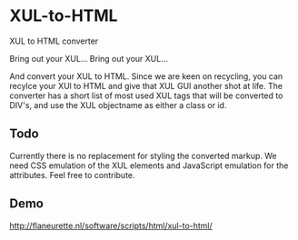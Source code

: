 # XUL-to-HTML
XUL to HTML converter


Bring out your XUL... Bring out your XUL...

And convert your XUL to HTML. Since we are keen on recycling, you can recylce your XUl to HTML and give that XUL GUI another shot at life.
The converter has a short list of most used XUL tags that will be converted to DIV's, and use the XUL objectname as either a class or id.

Todo
----
Currently there is no replacement for styling the converted markup. We need CSS emulation of the XUL elements and JavaScript emulation for the attributes. Feel free to contribute.

Demo
----
http://flaneurette.nl/software/scripts/html/xul-to-html/

